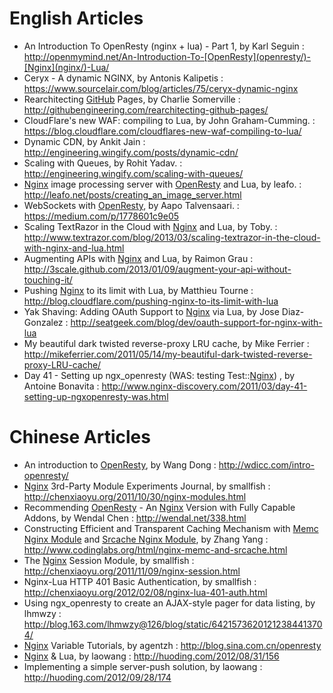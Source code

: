 <!---
    @title         Resources
    @creator       Yichun Zhang
    @created       2011-10-24 05:51 GMT
    @modifier      YichunZhang
    @modified      2015-12-27 05:46 GMT
    @changecount   41
--->


#  English Articles

* An Introduction To OpenResty (nginx + lua) - Part 1, by Karl Seguin
: http://openmymind.net/An-Introduction-To-[OpenResty](openresty/)-[Nginx](nginx/)-Lua/
* Ceryx - A dynamic NGINX, by Antonis Kalipetis
: https://www.sourcelair.com/blog/articles/75/ceryx-dynamic-nginx
* Rearchitecting [GitHub](github/) Pages, by Charlie Somerville
: http://githubengineering.com/rearchitecting-github-pages/
* CloudFlare's new WAF: compiling to Lua, by John Graham-Cumming.
: https://blog.cloudflare.com/cloudflares-new-waf-compiling-to-lua/
* Dynamic CDN, by Ankit Jain
: http://engineering.wingify.com/posts/dynamic-cdn/
* Scaling with Queues, by Rohit Yadav.
: http://engineering.wingify.com/scaling-with-queues/
* [Nginx](nginx/) image processing server with [OpenResty](openresty/) and Lua, by leafo.
: http://leafo.net/posts/creating_an_image_server.html
* WebSockets with [OpenResty](openresty/), by Aapo Talvensaari.
: https://medium.com/p/1778601c9e05
* Scaling TextRazor in the Cloud with [Nginx](nginx/) and Lua, by Toby.
: http://www.textrazor.com/blog/2013/03/scaling-textrazor-in-the-cloud-with-nginx-and-lua.html
* Augmenting APIs with [Nginx](nginx/) and Lua, by Raimon Grau
: http://3scale.github.com/2013/01/09/augment-your-api-without-touching-it/
* Pushing [Nginx](nginx/) to its limit with Lua, by Matthieu Tourne
: http://blog.cloudflare.com/pushing-nginx-to-its-limit-with-lua
* Yak Shaving: Adding OAuth Support to [Nginx](nginx/) via Lua, by Jose Diaz-Gonzalez
: http://seatgeek.com/blog/dev/oauth-support-for-nginx-with-lua
* My beautiful dark twisted reverse-proxy LRU cache, by Mike Ferrier
: http://mikeferrier.com/2011/05/14/my-beautiful-dark-twisted-reverse-proxy-LRU-cache/
* Day 41 - Setting up ngx_openresty (WAS: testing Test::[Nginx](nginx/)) , by Antoine Bonavita
: http://www.nginx-discovery.com/2011/03/day-41-setting-up-ngxopenresty-was.html

#  Chinese Articles
* An introduction to [OpenResty](openresty/), by Wang Dong
: http://wdicc.com/intro-openresty/
* [Nginx](nginx/) 3rd-Party Module Experiments Journal, by smallfish
: http://chenxiaoyu.org/2011/10/30/nginx-modules.html
* Recommending [OpenResty](openresty/) - An [Nginx](nginx/) Version with Fully Capable Addons, by Wendal Chen
: http://wendal.net/338.html
* Constructing Efficient and Transparent Caching Mechanism with [Memc Nginx Module](memc-nginx-module/) and [Srcache Nginx Module](srcache-nginx-module/), by Zhang Yang
: http://www.codinglabs.org/html/nginx-memc-and-srcache.html
* The [Nginx](nginx/) Session Module, by smallfish
: http://chenxiaoyu.org/2011/11/09/nginx-session.html
* Nginx-Lua HTTP 401 Basic Authentication, by smallfish
: http://chenxiaoyu.org/2012/02/08/nginx-lua-401-auth.html
* Using ngx_openresty to create an AJAX-style pager for data listing, by lhmwzy
: http://blog.163.com/lhmwzy@126/blog/static/64215736201212384413704/
* [Nginx](nginx/) Variable Tutorials, by agentzh
: http://blog.sina.com.cn/openresty
* [Nginx](nginx/) & Lua, by laowang
: http://huoding.com/2012/08/31/156
* Implementing a simple server-push solution, by laowang
: http://huoding.com/2012/09/28/174
